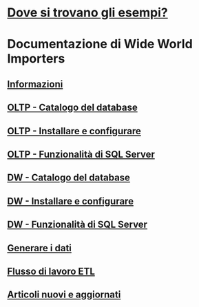 # [Dove si trovano gli esempi?](sql-samples-where-are.md)
# Documentazione di Wide World Importers
## [Informazioni](wide-world-importers-what-is.md)
## [OLTP - Catalogo del database](wide-world-importers-oltp-database-catalog.md)
## [OLTP - Installare e configurare](wide-world-importers-oltp-install-configure.md)
## [OLTP - Funzionalità di SQL Server](wide-world-importers-oltp-use-of-sql-server-features.md)

## [DW - Catalogo del database](wide-world-importers-dw-database-catalog.md)
## [DW - Installare e configurare](wide-world-importers-dw-install-configure.md)
## [DW - Funzionalità di SQL Server](wide-world-importers-dw-use-of-sql-server-features.md)
## [Generare i dati](wide-world-importers-generate-data.md)
## [Flusso di lavoro ETL](wide-world-importers-perform-etl.md)

## [Articoli nuovi e aggiornati](new-updated-samples.md) 

